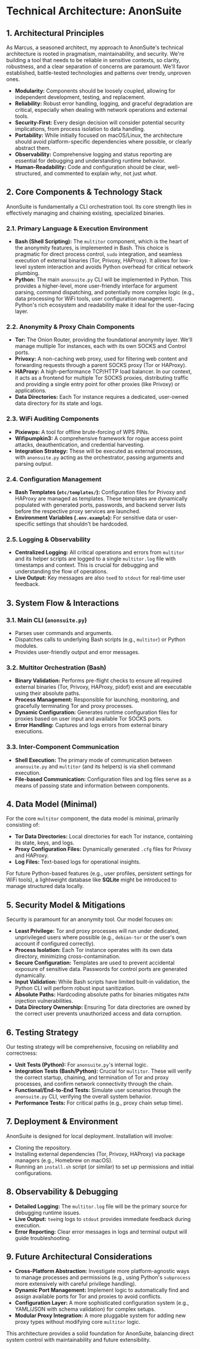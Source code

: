 # Technical Architecture: AnonSuite

## 1. Architectural Principles

As Marcus, a seasoned architect, my approach to AnonSuite's technical architecture is rooted in pragmatism, maintainability, and security. We're building a tool that needs to be reliable in sensitive contexts, so clarity, robustness, and a clear separation of concerns are paramount. We'll favor established, battle-tested technologies and patterns over trendy, unproven ones.

-   **Modularity:** Components should be loosely coupled, allowing for independent development, testing, and replacement.
-   **Reliability:** Robust error handling, logging, and graceful degradation are critical, especially when dealing with network operations and external tools.
-   **Security-First:** Every design decision will consider potential security implications, from process isolation to data handling.
-   **Portability:** While initially focused on macOS/Linux, the architecture should avoid platform-specific dependencies where possible, or clearly abstract them.
-   **Observability:** Comprehensive logging and status reporting are essential for debugging and understanding runtime behavior.
-   **Human-Readability:** Code and configuration should be clear, well-structured, and commented to explain *why*, not just *what*.

## 2. Core Components & Technology Stack

AnonSuite is fundamentally a CLI orchestration tool. Its core strength lies in effectively managing and chaining existing, specialized binaries.

### 2.1. Primary Language & Execution Environment

-   **Bash (Shell Scripting):** The `multitor` component, which is the heart of the anonymity features, is implemented in Bash. This choice is pragmatic for direct process control, `sudo` integration, and seamless execution of external binaries (Tor, Privoxy, HAProxy). It allows for low-level system interaction and avoids Python overhead for critical network plumbing.
-   **Python:** The main `anonsuite.py` CLI will be implemented in Python. This provides a higher-level, more user-friendly interface for argument parsing, command dispatching, and potentially more complex logic (e.g., data processing for WiFi tools, user configuration management). Python's rich ecosystem and readability make it ideal for the user-facing layer.

### 2.2. Anonymity & Proxy Chain Components

-   **Tor:** The Onion Router, providing the foundational anonymity layer. We'll manage multiple Tor instances, each with its own SOCKS and Control ports.
-   **Privoxy:** A non-caching web proxy, used for filtering web content and forwarding requests through a parent SOCKS proxy (Tor or HAProxy).
-   **HAProxy:** A high-performance TCP/HTTP load balancer. In our context, it acts as a frontend for multiple Tor SOCKS proxies, distributing traffic and providing a single entry point for other proxies (like Privoxy) or applications.
-   **Data Directories:** Each Tor instance requires a dedicated, user-owned data directory for its state and logs.

### 2.3. WiFi Auditing Components

-   **Pixiewps:** A tool for offline brute-forcing of WPS PINs.
-   **Wifipumpkin3:** A comprehensive framework for rogue access point attacks, deauthentication, and credential harvesting.
-   **Integration Strategy:** These will be executed as external processes, with `anonsuite.py` acting as the orchestrator, passing arguments and parsing output.

### 2.4. Configuration Management

-   **Bash Templates (`etc/templates/`):** Configuration files for Privoxy and HAProxy are managed as templates. These templates are dynamically populated with generated ports, passwords, and backend server lists before the respective proxy services are launched.
-   **Environment Variables (`.env.example`):** For sensitive data or user-specific settings that shouldn't be hardcoded.

### 2.5. Logging & Observability

-   **Centralized Logging:** All critical operations and errors from `multitor` and its helper scripts are logged to a single `multitor.log` file with timestamps and context. This is crucial for debugging and understanding the flow of operations.
-   **Live Output:** Key messages are also `tee`d to `stdout` for real-time user feedback.

## 3. System Flow & Interactions

### 3.1. Main CLI (`anonsuite.py`)

-   Parses user commands and arguments.
-   Dispatches calls to underlying Bash scripts (e.g., `multitor`) or Python modules.
-   Provides user-friendly output and error messages.

### 3.2. Multitor Orchestration (Bash)

-   **Binary Validation:** Performs pre-flight checks to ensure all required external binaries (Tor, Privoxy, HAProxy, pidof) exist and are executable using their absolute paths.
-   **Process Management:** Responsible for launching, monitoring, and gracefully terminating Tor and proxy processes.
-   **Dynamic Configuration:** Generates runtime configuration files for proxies based on user input and available Tor SOCKS ports.
-   **Error Handling:** Captures and logs errors from external binary executions.

### 3.3. Inter-Component Communication

-   **Shell Execution:** The primary mode of communication between `anonsuite.py` and `multitor` (and its helpers) is via shell command execution.
-   **File-based Communication:** Configuration files and log files serve as a means of passing state and information between components.

## 4. Data Model (Minimal)

For the core `multitor` component, the data model is minimal, primarily consisting of:

-   **Tor Data Directories:** Local directories for each Tor instance, containing its state, keys, and logs.
-   **Proxy Configuration Files:** Dynamically generated `.cfg` files for Privoxy and HAProxy.
-   **Log Files:** Text-based logs for operational insights.

For future Python-based features (e.g., user profiles, persistent settings for WiFi tools), a lightweight database like **SQLite** might be introduced to manage structured data locally.

## 5. Security Model & Mitigations

Security is paramount for an anonymity tool. Our model focuses on:

-   **Least Privilege:** Tor and proxy processes will run under dedicated, unprivileged users where possible (e.g., `debian-tor` or the user's own account if configured correctly).
-   **Process Isolation:** Each Tor instance operates with its own data directory, minimizing cross-contamination.
-   **Secure Configuration:** Templates are used to prevent accidental exposure of sensitive data. Passwords for control ports are generated dynamically.
-   **Input Validation:** While Bash scripts have limited built-in validation, the Python CLI will perform robust input sanitization.
-   **Absolute Paths:** Hardcoding absolute paths for binaries mitigates `PATH` injection vulnerabilities.
-   **Data Directory Ownership:** Ensuring Tor data directories are owned by the correct user prevents unauthorized access and data corruption.

## 6. Testing Strategy

Our testing strategy will be comprehensive, focusing on reliability and correctness:

-   **Unit Tests (Python):** For `anonsuite.py`'s internal logic.
-   **Integration Tests (Bash/Python):** Crucial for `multitor`. These will verify the correct startup, chaining, and termination of Tor and proxy processes, and confirm network connectivity through the chain.
-   **Functional/End-to-End Tests:** Simulate user scenarios through the `anonsuite.py` CLI, verifying the overall system behavior.
-   **Performance Tests:** For critical paths (e.g., proxy chain setup time).

## 7. Deployment & Environment

AnonSuite is designed for local deployment. Installation will involve:

-   Cloning the repository.
-   Installing external dependencies (Tor, Privoxy, HAProxy) via package managers (e.g., Homebrew on macOS).
-   Running an `install.sh` script (or similar) to set up permissions and initial configurations.

## 8. Observability & Debugging

-   **Detailed Logging:** The `multitor.log` file will be the primary source for debugging runtime issues.
-   **Live Output:** `tee`ing logs to `stdout` provides immediate feedback during execution.
-   **Error Reporting:** Clear error messages in logs and terminal output will guide troubleshooting.

## 9. Future Architectural Considerations

-   **Cross-Platform Abstraction:** Investigate more platform-agnostic ways to manage processes and permissions (e.g., using Python's `subprocess` more extensively with careful privilege handling).
-   **Dynamic Port Management:** Implement logic to automatically find and assign available ports for Tor and proxies to avoid conflicts.
-   **Configuration Layer:** A more sophisticated configuration system (e.g., YAML/JSON with schema validation) for complex setups.
-   **Modular Proxy Integration:** A more pluggable system for adding new proxy types without modifying core `multitor` logic.

This architecture provides a solid foundation for AnonSuite, balancing direct system control with maintainability and future extensibility.
